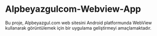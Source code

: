 # Alpbeyazgulcom-Webview-App
Bu proje, Alpbeyazgul.com web sitesini Android platformunda WebView kullanarak görüntülemek için bir uygulama geliştirmeyi amaçlamaktadır.
